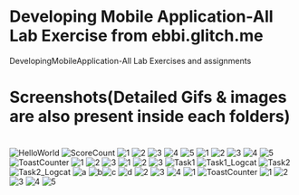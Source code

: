 # Developing Mobile Application-All Lab Exercise from ebbi.glitch.me
DevelopingMobileApplication-All Lab Exercises and assignments 

# Screenshots(Detailed Gifs & images are also present inside each folders)
#
![HelloWorld](https://user-images.githubusercontent.com/37651620/76994122-0c33cc00-6976-11ea-89b1-888a1cbbaae8.png) ![ScoreCount](https://user-images.githubusercontent.com/37651620/76994126-0dfd8f80-6976-11ea-9873-1b85bdb4b14b.png) ![1](https://user-images.githubusercontent.com/37651620/76994535-a431b580-6976-11ea-97c7-009b60195cba.png) ![2](https://user-images.githubusercontent.com/37651620/76994538-a562e280-6976-11ea-9284-47e916e46fef.png) ![3](https://user-images.githubusercontent.com/37651620/76994541-a5fb7900-6976-11ea-91b4-1c59cf347e44.png) ![4](https://user-images.githubusercontent.com/37651620/76994543-a6940f80-6976-11ea-8a2b-36eb123af3e8.png) ![5](https://user-images.githubusercontent.com/37651620/76994545-a6940f80-6976-11ea-9961-d20b71a74623.png) ![1](https://user-images.githubusercontent.com/37651620/76994663-d80cdb00-6976-11ea-80f3-582dee337ee5.png) ![2](https://user-images.githubusercontent.com/37651620/76994666-d93e0800-6976-11ea-8c47-faad8915eee2.png) ![3](https://user-images.githubusercontent.com/37651620/76994668-d9d69e80-6976-11ea-8e15-e73525a4ed2e.png) ![4](https://user-images.githubusercontent.com/37651620/76994669-da6f3500-6976-11ea-887b-72bd69adb2b3.png) ![5](https://user-images.githubusercontent.com/37651620/76994671-db07cb80-6976-11ea-9e63-8c5a31913ff7.png) ![ToastCounter](https://user-images.githubusercontent.com/37651620/76994845-173b2c00-6977-11ea-9071-0a129052ae69.png) 
![1](https://user-images.githubusercontent.com/37651620/77161542-0c48de80-6ad2-11ea-95e9-69df9aac21e7.png)
![2](https://user-images.githubusercontent.com/37651620/77161544-0eab3880-6ad2-11ea-85bf-923768130c09.png)
![3](https://user-images.githubusercontent.com/37651620/77161545-0f43cf00-6ad2-11ea-978e-6af79e65d2eb.png)
![1](https://user-images.githubusercontent.com/37651620/76995119-7ef17700-6977-11ea-8efd-41b4db1900c6.png) ![2](https://user-images.githubusercontent.com/37651620/76995121-8022a400-6977-11ea-9f8b-ce2e0871e1d1.png) ![3](https://user-images.githubusercontent.com/37651620/76995123-80bb3a80-6977-11ea-92a3-d681c6141221.png)
![Task1](https://user-images.githubusercontent.com/37651620/76995127-8153d100-6977-11ea-9f8e-25b7a63639f6.png) ![Task1_Logcat](https://user-images.githubusercontent.com/37651620/76995128-8153d100-6977-11ea-98dd-c73fcc2b02ab.png) ![Task2](https://user-images.githubusercontent.com/37651620/76995131-81ec6780-6977-11ea-97d0-060150469200.png) ![Task2_Logcat](https://user-images.githubusercontent.com/37651620/76995133-8284fe00-6977-11ea-9d4b-6d25ad30b7fe.png) ![a](https://user-images.githubusercontent.com/37651620/76995709-5918a200-6978-11ea-86c2-86688d43edb5.png) ![b](https://user-images.githubusercontent.com/37651620/76995712-5ae26580-6978-11ea-8719-705acb521b06.png)![c](https://user-images.githubusercontent.com/37651620/76995714-5b7afc00-6978-11ea-80ea-3e67682d680b.png) ![d](https://user-images.githubusercontent.com/37651620/76995715-5c139280-6978-11ea-931c-a122e436e64c.png) ![2](https://user-images.githubusercontent.com/37651620/76995776-7a798e00-6978-11ea-9383-7f96857886e0.png) ![3](https://user-images.githubusercontent.com/37651620/76995778-7b122480-6978-11ea-907c-a6df6997191f.png) ![4](https://user-images.githubusercontent.com/37651620/76995779-7baabb00-6978-11ea-8a1e-5fa0cb2a9baa.png) 
![1](https://user-images.githubusercontent.com/37651620/76995782-7c435180-6978-11ea-9598-4e6798e518a2.png) ![ToastCounter](https://user-images.githubusercontent.com/37651620/76995842-9715c600-6978-11ea-8b7f-33756d6014ac.png)  ![1](https://user-images.githubusercontent.com/37651620/76995880-a268f180-6978-11ea-97bf-1ddeb4e1c925.png) ![2](https://user-images.githubusercontent.com/37651620/76995884-a39a1e80-6978-11ea-8669-698cd5757785.png) ![3](https://user-images.githubusercontent.com/37651620/76995887-a432b500-6978-11ea-95ad-f1549b67d930.png) ![4](https://user-images.githubusercontent.com/37651620/76995888-a4cb4b80-6978-11ea-8b39-e79a93e29a7a.png) ![5](https://user-images.githubusercontent.com/37651620/76995890-a4cb4b80-6978-11ea-9693-78a72d177ea7.png)
